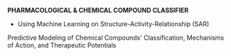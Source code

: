 **PHARMACOLOGICAL & CHEMICAL COMPOUND CLASSIFIER**
- Using Machine Learning on Structure-Activity-Relationship (SAR)

Predictive Modeling of Chemical Compounds' Classification, Mechanisms of Action, and Therapeutic Potentials

